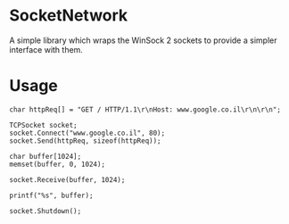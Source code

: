 SocketNetwork
=============

A simple library which wraps the WinSock 2 sockets to provide a simpler interface with them.


Usage
=============


    char httpReq[] = "GET / HTTP/1.1\r\nHost: www.google.co.il\r\n\r\n";
    
    TCPSocket socket;
    socket.Connect("www.google.co.il", 80);
    socket.Send(httpReq, sizeof(httpReq));
    
    char buffer[1024];
    memset(buffer, 0, 1024);
    
    socket.Receive(buffer, 1024);
    
    printf("%s", buffer);
    
    socket.Shutdown();
